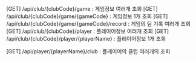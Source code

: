 [GET] /api/club/{clubCode}/game : 게임정보 여러개 조회
[GET] /api/club/{clubCode}/game/{gameCode} : 게임정보 1개 조회
[GET] /api/club/{clubCode}/game/{gameCode}/record : 게임의 팀 기록 여러개 조회
[GET] /api/club/{clubCode}/player : 플레이어정보 여러개 조회
[GET] /api/club/{clubCode}/player/{playerName} : 플레이어정보 1개 조회

[GET] /api/player/{playerName}/club : 플레이어의 클럽 여러개의 조회
